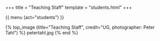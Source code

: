 +++
title = "Teaching Staff"
template = "students.html"
+++

{{ menu (act="students") }} 

{% top_image (title="Teaching Staff", credit="UG, photographer: Peter Tahl") %}
	petertahl.jpg
{% end %}